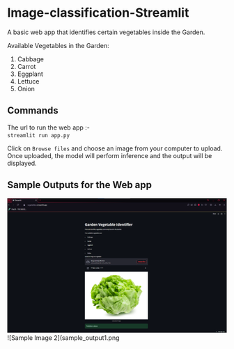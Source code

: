 # Image-classification-Streamlit
A basic web app that identifies certain vegetables inside the Garden.

Available Vegetables in the Garden:
1. Cabbage
2. Carrot
3. Eggplant
4. Lettuce
5. Onion

## Commands

The url to run the web app :-  
`streamlit run app.py`  

Click on `Browse files` and choose an image from your computer to upload.  
Once uploaded, the model will perform inference and the output will be displayed.  

## Sample Outputs for the Web app

![Sample Image 1](sample_output1.png)
![Sample Image 2](sample_output1.png

